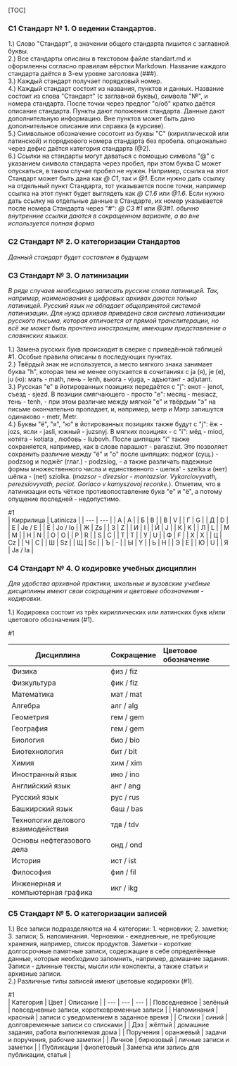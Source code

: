 [TOC]

### С1 Стандарт № 1. О ведении Стандартов.

1.) Слово "Стандарт", в значении общего стандарта пишится с заглавной буквы.  
2.) Все стандарты описаны в текстовом файле standart.md и оформленны согласно правилам вёрстки Markdown. Название каждого стандарта даётся в 3-ем уровне заголовка (###).  
3.) Каждый стандарт получает порядковый номер.  
4.) Каждый стандарт состоит из названия, пунктов и данных. Название состоит из слова "Стандарт" (с заглавной буквы), символа "№", и номера стандарта. После точки через предлог "о/об" кратко даётся описание стандарта. Пункты дают положения стандарта. Данные дают дополнительную информацию. Вне пунктов может быть дано дополнительное описание или справка (в курсиве).  
5.) Символьное обозначение сосотоит из буквы "С" (кириллической или латинской) и порядкового номера стандарта без пробела. опционально через дефис даётся категория стандарта (@2).  
6.) Ссылки на стандарты могут даваться с помощью символа "@" с указанием символа стандарта через пробел, при этом буква С может опускаться, в таком случае пробел не нужен. Например, ссылка на этот Стандарт может быть дана как *@ C1*, так и *@1*. Если нужно дать ссылку на отдельный пункт Стандарта, тот указывается после точки, например ссылка на этот пункт будет выглядеть как *@ C1.6* или *@1.6*.   Если нужно дать ссылку на отдельные данные в Стандарте, их номер указывается после номера Стандарта через "#": *@ C3 #1* или *@3#1.* *обычно внутренние ссылки даются в сокращенном варианте, а во вне используется полная форма*

### С2 Стандарт № 2. О категоризации Стандартов

*Данный стандарт будет составлен в будущем*

### С3 Стандарт № 3. О латинизации

*В ряде случаев необходимо записать русские слова латиницей. Так, например, наименования в цифровых архивах даются только латиницей. Русский язык не обладает общепринятой системой латинизации. Для нужд архивов приведена своя система латинизации русского письма, которая отличается от прямой транслитерации, но всё же может быть прочтена иностранцем, имеющим представление о славянских языках.*

1.) Замена русских букв происходит в сверке с приведённой таблицей #1. Особые правила описаны в последующих пунктах.  
2.) Твёрдый знак не используется, а место мягкого знака занимает буква "h", которая тем не менее опускается в сочитаниях с ja (я), je (е), ju (ю): мать - math, лень - lenh, вьюга - vjuga, - адъютант - adjutant.  
3.) Русская "е" в йотированных позициях передаётся с "j": енот - jenot, съезд -  sjezd. В позиции смягчающего - просто "e": месяц - mesiacz, тень - tenh, - при этом различие между мягкой "е" и твёрдым "э" на письме окончательно пропадает, и, например, метр и Мэтр запишутся одинаково - metr, Metr.  
4.) Буквы "ё", "я", "ю" в йотированных позициях также будут с "j": ёж - jozs, ясли - jasli, южный - juzsnyj. В мягких позициях - с "i": мёд - miod, котята - kotiata , любовь - liubovh. После шипящих "i" также сохраняется, например, как в слове парашют - parasziut. Это позволяет сохранить различие между "ё" и "о" после шипящих: поджог (сущ.) - podzsog и поджёг (глаг.) - podzsiog, - а также различать падежные формы множественного числа и единственного - шелка' -  szelka и (нет) шёлка - (net) sziolka. (*mazsor - direzsior - montazsior. Vykarciovyvath, perezsiovyvath, peciot. Goriaco v kamyszovoj reconke.*). Отметим, что в латинизации есть чёткое противопоставление букв "е" и "ё", а потому опущение последней - недопустимо.  

#1  
| Киррилица | Latinicza |
| --- | --- |
| А | A |
| Б | B |
| В | V |
| Г | G |
| Д | D |
| Е | Je / E |
| Ё | Jo / Io |
| Ж | Zs |
| З | Z |
| И | I |
| Й | J |
| К | K |
| Л | L |
| М | M |
| Н | N |
| О | O |
| P | R |
| S | С |
| Т | T |
| У | U |
| Ф | F |
| Х | X |
| Ц | Cz |
| Ч | C |
| Ш | Sz |
| Щ | Sc |
| Ъ | - |
| Ы | Y |
| Ь | H |
| Э | E |
| Ю | U |
| Я | Ja / Ia |


### С4 Стандарт № 4. О кодировке учебных дисциплин

*Для удобства архивной практики, школьные и вузовские учебные дисциплины имеют свои сокращения и цветовые обозначения - кодировки.*

1.) Кодировка состоит из трёх кириллических или латинских букв и/или цветового обозначения (#1).

#1  

| Дисциплина | Сокращение | Цветовое обозначение |
| --- | --- | :-- |
| Физика | физ / fiz |  |
| Физкультура | фик / fiz | |
| Математика | мат / mat | |
| Алгебра | алг / alg | |
| Геометрия | гем / gem | |
| География | гем / gem | |
| Биология | био / bio | |
| Биотехнология | бит / bit | |
| Химия | хим / xim | |
| Иностранный язык | ино / ino | |
| Английский язык | анг / ang | |
| Русский язык | рус / rus | |
| Башкирский язык | баш / bas | |
| Технологии делового взаимодействия | тдв / tdv | |
| Основы нефтегазового дела | онд / ond | |
| История | ист / ist | |
| Философия | фил / fil | |
| Инженерная и компьютерная графика | икг / ikg | |

### С5 Стандарт № 5. О категоризации записей

1.) Все записи подразделяются на 4 категории: 1. черновики; 2. заметки; 3. записи; 5. напоминания. Черновики - ежедневные, не требующие хранения, например, список продуктов. Заметки - короткие долгосрочные памятные записи, содержащие в себе определённые данные, которые необходимо запомнить, например, домашние задания. Записи - длинные тексты, мысли или конспекты, а также статьи и архивные записи.  
2.) Различные типы записей имеют цветовые кодировки (#1).

#1  
| Категория | Цвет | Описание |
| --- | --- | --- |
| Повседневное | зелёный | повседневные записи, коротковременные записи |
| Напоминания | красный | записи с уведомлением в заданное время |
| Списки | синий | долговременные записи со списками |
| Дэз | жёлтый | домашние задания, работа выполняемая дома |
| Поручения | оранжевый | задачи и поручения, рабочие заметки | 
| Личное | бирюзовый | личные записи и заметки |
| Публикации | фиолетовый | Заметка или запись для публикации, статья |

